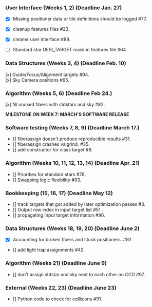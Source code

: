 ###  User Interface (Weeks 1, 2) (Deadline Jan. 27)
* [x] Missing positioner data or tile definitions should be logged #77.  
* [x] cleanup features files #23.  
* [x] cleaner user interface #89.  
* [ ] Standard star DESI_TARGET mask in features file #64.  


### Data Structures (Weeks 3, 4) (Deadline Feb. 10)
[x] Guide/Focus/Alignment targets #94.  
[x] Sky Camera positions #95.  
 
 
### Algorithm (Weeks 5, 6) (Deadline Feb 24.)
[x] fill unused fibers with stdstars and sky #82.  

**MILESTONE ON WEEK 7: MARCH'S SOFTWARE RELEASE**

### Software testing (Weeks 7, 8, 9) (Deadline March 17.)
* [] fiberassign doesn't produce reproducible results #31.  
* [] fiberassign crashes valgrind. #35.  
* [] add constructor for class target #8. 

### Algorithm (Weeks 10, 11, 12, 13, 14) (Deadline Apr. 21)
* [] Priorities for standard stars #78.  
* [] Swapping logic flexibility #93.  

### Bookkeeping (15, 16, 17) (Deadline May 12)
* [] track targets that got added by later optimization passes #3.  
* [] Output row index in input target list #51 . 
* [] propagating input target information #96.  

### Data Structures (Weeks 18, 19, 20) (Deadline June 2)
* [x] Accounting for broken fibers and stuck positioners. #92.  
* [] add light trap assignments #42. 

### Algorithm (Weeks 21) (Deadline June 9)
* [] don't assign stdstar and sky next to each other on CCD #97.  

### External (Weeks 22, 23) (Deadline June 23)
* [] Python code to check for collisions #91.  

















